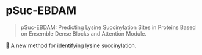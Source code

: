 # pSuc-EBDAM
> pSuc-EBDAM: Predicting Lysine Succinylation Sites in Proteins Based on Ensemble Dense Blocks and Attention Module.

🐹 A new method for identifying lysine succinylation.

